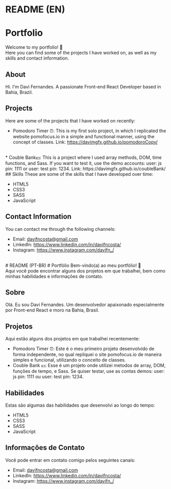 # README (EN)
# Portfolio
Welcome to my portfolio! 👋<br>
Here you can find some of the projects I have worked on, as well as my skills and contact information.

## About
Hi. I'm Davi Fernandes. A passionate Front-end React Developer based in Bahia, Brazil. 

## Projects
Here are some of the projects that I have worked on recently:

* Pomodoro Timer ⏰: This is my first solo project, in which I replicated the website pomofocus.io in a simple and functional manner, using the concept of classes. Link: https://davimgfx.github.io/pomodoroCopy/
<br>
* Couble Bank💵: This is a project where I used array methods, DOM, time functions, and Sass. If you want to test it, use the demo accounts: user: js pin: 1111 or user: test pin: 1234. Link: https://davimgfx.github.io/coubleBank/
## Skills
These are some of the skills that I have developed over time:

* HTML5
* CSS3
* SASS
* JavaScript

## Contact Information
You can contact me through the following channels:

* Email: davifncosta@gmail.com
* LinkedIn: https://www.linkedin.com/in/davifncosta/
* Instagram: https://www.instagram.com/davifn_/

<br>
# README (PT-BR)
# Portfólio
Bem-vindo(a) ao meu portfólio! 👋<br>
Aqui você pode encontrar alguns dos projetos em que trabalhei, bem como minhas habilidades e informações de contato.

## Sobre
Olá. Eu sou Davi Fernandes. Um desenvolvedor apaixonado especialmente por Front-end React e moro na Bahia, Brasil. 

## Projetos
Aqui estão alguns dos projetos em que trabalhei recentemente:

* Pomodoro Timer ⏰: Este é o meu primeiro projeto desenvolvido de forma independente, no qual repliquei o site pomofocus.io de maneira simples e funcional, utilizando o conceito de classes.
* Couble Bank 💵: Esse é um projeto onde utilizei metodos de array, DOM, funções de tempo, e Sass. Se quiser testar, use as contas demos: user: js pin: 1111 ou user: test pin: 1234.

## Habilidades
Estas são algumas das habilidades que desenvolvi ao longo do tempo:

* HTML5
* CSS3
* SASS
* JavaScript

## Informações de Contato
Você pode entrar em contato comigo pelos seguintes canais:

* Email: davifncosta@gmail.com
* LinkedIn: https://www.linkedin.com/in/davifncosta/
* Instagram: https://www.instagram.com/davifn_/
